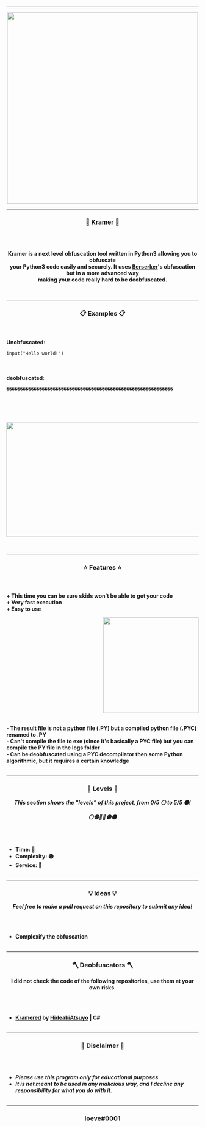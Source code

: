 -----

<p align="center">
<img src="https://repository-images.githubusercontent.com/416417012/341bc39d-cabd-4bff-8702-d84b1b8cbe0e", width="500", height="500">
</p>

-----

### <p align="center">🐸 Kramer 🐸</p>

<br><br>
<p align="center">
<strong>
Kramer is a next level obfuscation tool written in Python3 allowing you to obfuscate
<br>
your Python3 code easily and securely. It uses <a href="https://github.com/LoeveFn/Berserker">Berserker</a>'s obfuscation but in a more advanced way
<br>
making your code really hard to be deobfuscated.
</strong>
</p>
<br>

-----

### <p align="center">📋 Examples 📋</p>

<br><br>
**Unobfuscated**:<br>
```python3
input("Hello world!")
```
<br><br>
**deobfuscated**:<br>
```python3
�������������������������������������������������������������
```
<br><br><br>
<p align="center">
<img src="https://cdn.discordapp.com/attachments/892840615732195340/904851557311455252/unknown.png" width="850", height="300">
</p>
<br>

-----

### <p align="center">⭐ Features ⭐</p>

<br><br>
<strong>+ This time you can be sure skids won't be able to get your code</strong>
<br>
<strong>+ Very fast execution</strong>
<br>
<strong>+ Easy to use</strong>
<br>

<p align="right">
<img src="https://repository-images.githubusercontent.com/416417012/341bc39d-cabd-4bff-8702-d84b1b8cbe0e" width="250", height="250">
</p>

<br>
<strong>- The result file is not a python file (.PY) but a compiled python file (.PYC) renamed to .PY</strong>
<br>
<strong>- Can't compile the file to exe (since it's basically a PYC file) but you can compile the PY file in the logs folder</strong>
<br>
<strong>- Can be deobfuscated using a PYC decompilator then some Python algorithmic, but it requires a certain knowledge</strong>
<br><br>

-----

### <p align="center">🎯 Levels 🎯</p>

<p align="center"><strong><i>This section shows the "levels" of this project, from 0/5 ⚪ to 5/5 ⚫!</i></strong</p>
<p align="center"><strong><i>⚪🟢🔵🔴🟣⚫</i></strong</p>

<br><br>
* Time: 🔴
* Complexity: 🟣
* Service: 🔴
<br><br>

-----

### <p align="center">💡 Ideas 💡</p>

<p align="center"><strong><i>Feel free to make a pull request on this repository to submit any idea!</i></strong</p>

<br><br>
* Complexify the obfuscation
<br><br>
  
-----
  
### <p align="center">🪓 Deobfuscators 🪓</p>
  
<p align="center"><strong>I did not check the code of the following repositories, use them at your own risks.</strong></p>

<br><br>
* [Kramered](https://github.com/HideakiAtsuyo/Kramered) by [HideakiAtsuyo](https://github.com/HideakiAtsuyo) | C#
<br><br>
  
-----

### <p align="center">📌 Disclaimer 📌</p>

<br><br>
* ***Please use this program only for educational purposes.***
* ***It is not meant to be used in any malicious way, and I decline any responsibility for what you do with it.***
<br><br>

-----

### <p align="center">loeve#0001</p>
